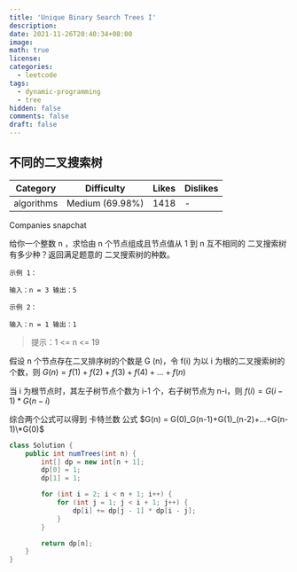 ```yaml
---
title: 'Unique Binary Search Trees I'
description:
date: 2021-11-26T20:40:34+08:00
image:
math: true
license:
categories:
  - leetcode
tags:
  - dynamic-programming
  - tree
hidden: false
comments: false
draft: false
---
```


## 不同的二叉搜索树

<!--more-->

| Category   | Difficulty      | Likes | Dislikes |
| ---------- | --------------- | ----- | -------- |
| algorithms | Medium (69.98%) | 1418  | -        |

Companies snapchat

给你一个整数 n ，求恰由 n 个节点组成且节点值从 1 到 n 互不相同的 二叉搜索树 有多少种？返回满足题意的
二叉搜索树的种数。

```
示例 1：

输入：n = 3 输出：5
```

```
示例 2：

输入：n = 1 输出：1
```

> 提示：1 <= n <= 19

假设 n 个节点存在二叉排序树的个数是 G (n)，令 f(i) 为以 i 为根的二叉搜索树的个数，则
$G(n) = f(1) + f(2) + f(3) + f(4) + ... + f(n)$

当 i 为根节点时，其左子树节点个数为 i-1 个，右子树节点为 n-i，则 $f(i) = G(i-1)*G(n-i)$

综合两个公式可以得到 卡特兰数 公式 $G(n) = G(0)_G(n-1)+G(1)_(n-2)+...+G(n-1)\*G(0)$

```java
class Solution {
    public int numTrees(int n) {
        int[] dp = new int[n + 1];
        dp[0] = 1;
        dp[1] = 1;

        for (int i = 2; i < n + 1; i++) {
            for (int j = 1; j < i + 1; j++) {
                dp[i] += dp[j - 1] * dp[i - j];
            }
        }

        return dp[n];
    }
}
```
